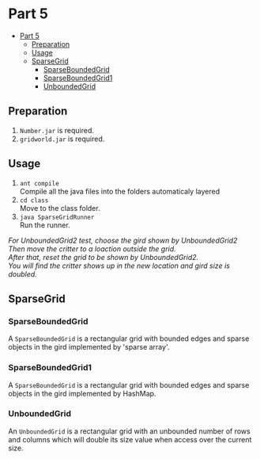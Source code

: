 # Part 5

<!-- TOC -->

- [Part 5](#part-5)
    - [Preparation](#preparation)
    - [Usage](#usage)
    - [SparseGrid](#sparsegrid)
        - [SparseBoundedGrid](#sparseboundedgrid)
        - [SparseBoundedGrid1](#sparseboundedgrid1)
        - [UnboundedGrid](#unboundedgrid)

<!-- /TOC -->

## Preparation

1. ```Number.jar``` is required.
1. ```gridworld.jar``` is required.

## Usage

1. ```ant compile```   
    Compile all the java files into the folders automaticaly layered
1. ```cd class```  
    Move to the class folder.  
1. ```java SparseGridRunner```  
    Run the runner.

*For UnboundedGrid2 test, choose the gird shown by UnboundedGrid2*  
*Then move the critter to a loaction outside the grid.*  
*After that, reset the grid to be shown by UnboundedGrid2.*  
*You will find the critter shows up in the new location and gird size is doubled.*

## SparseGrid

### SparseBoundedGrid

A <code>SparseBoundedGrid</code> is a rectangular grid with bounded edges and sparse objects in the gird implemented by 'sparse array'.

### SparseBoundedGrid1

A <code>SparseBoundedGrid</code> is a rectangular grid with bounded edges and sparse objects in the gird implemented by HashMap.

### UnboundedGrid

An <code>UnboundedGrid</code> is a rectangular grid with an unbounded number of rows and columns which will double its size value when access over the current size.